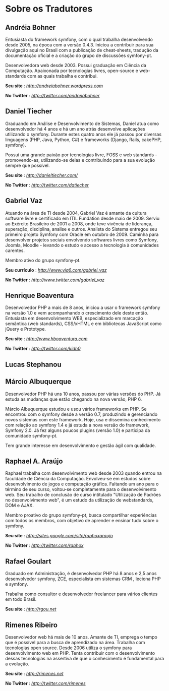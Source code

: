 Sobre os Tradutores
===================

Andréia Bohner
--------------

Entusiasta do framework symfony, com o qual trabalha desenvolvendo desde 2005, na época com a versão 0.4.3. Iniciou a contribuir para sua divulgação aqui no Brasil com a publicação de cheat-sheets, tradução da documentação oficial e a criação do grupo de discussões symfony-pt. 

Desenvolvedora web desde 2003. Possui graduação em Ciência da Computação. Apaixonada por tecnologias livres, open-source e web-standards com as quais trabalha e contribui.

**Seu site** : *http://andreiabohner.wordpress.com*

**No Twitter** : *http://twitter.com/andreiabohner*


Daniel Tiecher
--------------

Graduando em Análise e Desenvolvimento de Sistemas, Daniel atua como desenvolvedor há 4 anos e há um ano atrás desenvolve aplicações utilizando o symfony. Durante estes quatro anos ele já passou por diversas linguagens (PHP, Java, Python, C#) e frameworks (Django, Rails, cakePHP, symfony).

Possui uma grande paixão por tecnologias livre, FOSS e web standards - promovendo-as, utilizando-se delas e contribuindo para a sua evolução sempre que possível.

**Seu site** : *http://danieltiecher.com/*

**No Twitter** : *http://twitter.com/datiecher*


Gabriel Vaz
-----------

Atuando na área de TI desde 2004, Gabriel Vaz é amante da cultura software livre e certificado em ITIL Fundation desde maio de 2009. Serviu ao Exército Brasileiro de 2001 a 2008, onde teve vivência de liderança, superação, disciplina, analise e outros. Analista do Sistema entregou seu primeiro projeto Symfony com Oracle em outubro de 2009.
Caminha para desenvolver projetos sociais envolvendo softwares livres como Symfony, Joomla, Moodle - levando o estudo e acesso a tecnologia à comunidades carentes.

Membro ativo do grupo symfony-pt.

**Seu currículo** : *http://www.via6.com/gabriel_vaz*

**No Twitter** : *http://www.twitter.com/gabriel_vaz*


Henrique Boaventura
-------------------

Desenvolvedor PHP a mais de 8 anos, iniciou a usar o framework symfony na versão 1.0 e vem acompanhando o crescimento dele deste então.
Entusiasta em desenvolvimento WEB, especializado em marcação semântica (web standards), CSS/xHTML e em bibliotecas JavaScript como jQuery e Prototype.

**Seu site** : *http://www.hboaventura.com*

**No Twitter** : *http://twitter.com/kidh0*


Lucas Stephanou
---------------


Márcio Albuquerque
------------------

Desenvolvedor PHP há uns 10 anos, passou por várias versões do PHP. Já estuda as mudanças que estão chegando na nova versão, PHP 6. 

Márcio Albuquerque estudou e usou vários frameworks em PHP. Se encontrou com o symfony desde a versão 0.7, produzindo e gerenciando novos sistemas com este framework. Hoje, usa e dissemina conhecimento com relação ao symfony 1.4 e já estuda a nova versão do framework, Symfony 2.0. Já fez alguns poucos plugins (versão 1.0) e participa da comunidade symfony-pt. 

Tem grande interesse em desenvolvimento e gestão ágil com qualidade.


Raphael A. Araújo
-----------------

Raphael trabalha com desenvolvimento web desde 2003 quando entrou na faculdade de Ciência da Computação. Envolveu-se em estudos sobre desenvolvimento de jogos e computação gráfica. Faltando um ano para o término de seu curso, voltou-se completamente para o desenvolvimento web. Seu trabalho de conclusão de curso intitulado "Utilização de Padrões no desenvolvimento web", é um estudo da utilização de webstandards, DOM e AJAX.

Membro proativo do grupo symfony-pt, busca compartilhar experiências com todos os membros, com objetivo de aprender e ensinar tudo sobre o symfony.

**Seu site** : *http://sites.google.com/site/raphoxaraujo*

**No Twitter** : *http://twitter.com/raphox*


Rafael Goulart
--------------

Graduado em Administração, é desenvolvedor PHP há 8 anos e 2,5 anos desenvolvedor symfony, ZCE, especialista em sistemas CRM , leciona PHP e symfony. 

Trabalha como consultor e desenvolvedor freelancer para vários clientes em todo Brasil.

**Seu site** : *http://rgou.net*


Rimenes Ribeiro
---------------

Desenvolvedor web há mais de 10 anos. Amante de TI, emprega o tempo que é possível para a busca de aprendizado na área. Trabalha com tecnologias open source. Desde 2006 utiliza o symfony para desenvolvimento web em PHP. Tenta contribuir com o desenvolvimento dessas tecnologias na assertiva de que o conhecimento é fundamental para a evolução.

**Seu site** : *http://rimenes.net*

**No Twitter** : *http://twitter.com/rimenes*
